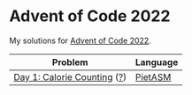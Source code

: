 # Advent of Code 2022

My solutions for [Advent of Code 2022](http://adventofcode.com/2022).

| Problem | Language |
| --- | --- |
| [Day 1: Calorie Counting](day01) ([?](https://adventofcode.com/2022/day/1)) | [PietASM](https://github.com/orez-/piet_tools) |
